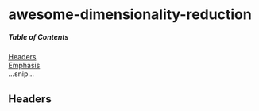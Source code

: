 # awesome-dimensionality-reduction
##### Table of Contents  
[Headers](#headers)  
[Emphasis](#emphasis)  
...snip...    
<a name="headers"/>
## Headers
